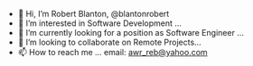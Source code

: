 - 👋 Hi, I’m Robert Blanton, @blantonrobert
- 👀 I’m interested in Software Development ...
- 🌱 I’m currently looking for a position as Software Engineer ...
- 💞️ I’m looking to collaborate on Remote Projects...
- 📫 How to reach me ... email:  awr_reb@yahoo.com

<!---
blantonrobert/blantonrobert is a ✨ special ✨ repository because its `README.md` (this file) appears on your GitHub profile.
You can click the Preview link to take a look at your changes.
--->
